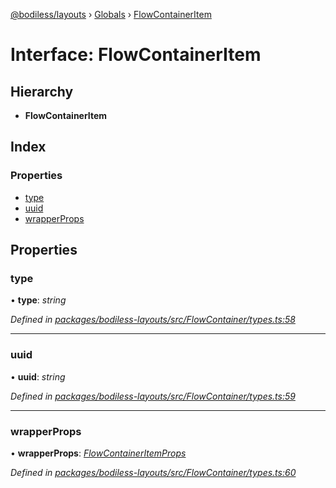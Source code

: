 [@bodiless/layouts](../README.md) › [Globals](../globals.md) › [FlowContainerItem](flowcontaineritem.md)

# Interface: FlowContainerItem

## Hierarchy

* **FlowContainerItem**

## Index

### Properties

* [type](flowcontaineritem.md#type)
* [uuid](flowcontaineritem.md#uuid)
* [wrapperProps](flowcontaineritem.md#wrapperprops)

## Properties

###  type

• **type**: *string*

*Defined in [packages/bodiless-layouts/src/FlowContainer/types.ts:58](https://github.com/johnsonandjohnson/Bodiless-JS/blob/a00e6012/packages/bodiless-layouts/src/FlowContainer/types.ts#L58)*

___

###  uuid

• **uuid**: *string*

*Defined in [packages/bodiless-layouts/src/FlowContainer/types.ts:59](https://github.com/johnsonandjohnson/Bodiless-JS/blob/a00e6012/packages/bodiless-layouts/src/FlowContainer/types.ts#L59)*

___

###  wrapperProps

• **wrapperProps**: *[FlowContainerItemProps](flowcontaineritemprops.md)*

*Defined in [packages/bodiless-layouts/src/FlowContainer/types.ts:60](https://github.com/johnsonandjohnson/Bodiless-JS/blob/a00e6012/packages/bodiless-layouts/src/FlowContainer/types.ts#L60)*
